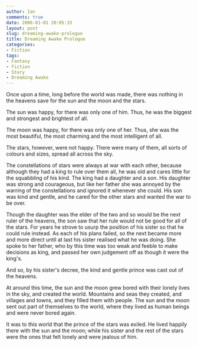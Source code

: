 ```yaml
---
author: Ian
comments: true
date: 2006-01-01 20:05:33
layout: post
slug: dreaming-awake-prologue
title: Dreaming Awake Prologue
categories:
- Fiction
tags:
- Fantasy
- Fiction
- Story
- Dreaming Awake
---
```


<div class="story" markdown="1">
Once upon a time, long before the world was made, there was nothing in the heavens save for the sun and the moon and the stars.

The sun was happy, for there was only one of him.  Thus, he was the biggest and strongest and brightest of all.

The moon was happy, for there was only one of her.  Thus, she was the most beautiful, the most charming and the most intelligent of all.

The stars, however, were not happy.  There were many of them, all sorts of colours and sizes, spread all across the sky.

The constellations of stars were always at war with each other, because although they had a king to rule over them all, he was old and cares little for the squabbling of his kind.  The king had a daughter and a son.  His daughter was strong and courageous, but like her father she was annoyed by the warring of the constellations and ignored it whenever she could.  His son was kind and gentle, and he cared for the other stars and wanted the war to be over.

Though the daughter was the elder of the two and so would be the next ruler of the heavens, the son saw that her rule would not be good for all of the stars.  For years he strove to usurp the position of his sister so that he could rule instead.  As each of his plans failed, so the next became more and more direct until at last his sister realised what he was doing.  She spoke to her father, who by this time was too weak and feeble to make decisions as king, and passed her own judgement off as though it were the king's.

And so, by his sister's decree, the kind and gentle prince was cast out of the heavens.

At around this time, the sun and the moon grew bored with their lonely lives in the sky, and created the world.  Mountains and seas they created, and villages and towns, and they filled them with people.  The sun and the moon sent out part of themselves to the world, where they lived as human beings and were never bored again.

It was to this world that the prince of the stars was exiled.  He lived happily there with the sun and the moon; while his sister and the rest of the stars were the ones that felt lonely and were jealous of him.
</div>
